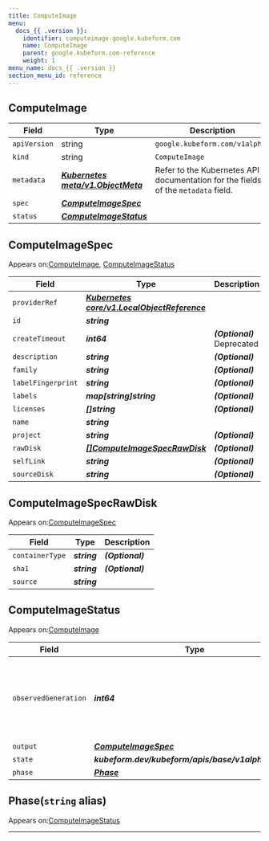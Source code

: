 ```yaml
---
title: ComputeImage
menu:
  docs_{{ .version }}:
    identifier: computeimage-google.kubeform.com
    name: ComputeImage
    parent: google.kubeform.com-reference
    weight: 1
menu_name: docs_{{ .version }}
section_menu_id: reference
---
```


## ComputeImage
| Field | Type | Description |
| ------ | ----- | ----------- |
| `apiVersion` | string | `google.kubeform.com/v1alpha1` |
|    `kind` | string | `ComputeImage` |
| `metadata` | ***[Kubernetes meta/v1.ObjectMeta](https://kubernetes.io/docs/reference/generated/kubernetes-api/v1.13/#objectmeta-v1-meta)***|Refer to the Kubernetes API documentation for the fields of the `metadata` field.|
| `spec` | ***[ComputeImageSpec](#computeimagespec)***||
| `status` | ***[ComputeImageStatus](#computeimagestatus)***||
## ComputeImageSpec

Appears on:[ComputeImage](#computeimage), [ComputeImageStatus](#computeimagestatus)

| Field | Type | Description |
| ------ | ----- | ----------- |
| `providerRef` | ***[Kubernetes core/v1.LocalObjectReference](https://kubernetes.io/docs/reference/generated/kubernetes-api/v1.13/#localobjectreference-v1-core)***||
| `id` | ***string***||
| `createTimeout` | ***int64***| ***(Optional)*** Deprecated|
| `description` | ***string***| ***(Optional)*** |
| `family` | ***string***| ***(Optional)*** |
| `labelFingerprint` | ***string***| ***(Optional)*** |
| `labels` | ***map[string]string***| ***(Optional)*** |
| `licenses` | ***[]string***| ***(Optional)*** |
| `name` | ***string***||
| `project` | ***string***| ***(Optional)*** |
| `rawDisk` | ***[[]ComputeImageSpecRawDisk](#computeimagespecrawdisk)***| ***(Optional)*** |
| `selfLink` | ***string***| ***(Optional)*** |
| `sourceDisk` | ***string***| ***(Optional)*** |
## ComputeImageSpecRawDisk

Appears on:[ComputeImageSpec](#computeimagespec)

| Field | Type | Description |
| ------ | ----- | ----------- |
| `containerType` | ***string***| ***(Optional)*** |
| `sha1` | ***string***| ***(Optional)*** |
| `source` | ***string***||
## ComputeImageStatus

Appears on:[ComputeImage](#computeimage)

| Field | Type | Description |
| ------ | ----- | ----------- |
| `observedGeneration` | ***int64***| ***(Optional)*** Resource generation, which is updated on mutation by the API Server.|
| `output` | ***[ComputeImageSpec](#computeimagespec)***| ***(Optional)*** |
| `state` | ***kubeform.dev/kubeform/apis/base/v1alpha1.State***| ***(Optional)*** |
| `phase` | ***[Phase](#phase)***| ***(Optional)*** |
## Phase(`string` alias)

Appears on:[ComputeImageStatus](#computeimagestatus)

---

